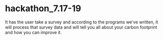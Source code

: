 # hackathon_7.17-19

It has the user take a survey and according to the programs we've written, it will process that survey data and will tell you all about your carbon footprint and how you can improve it.
